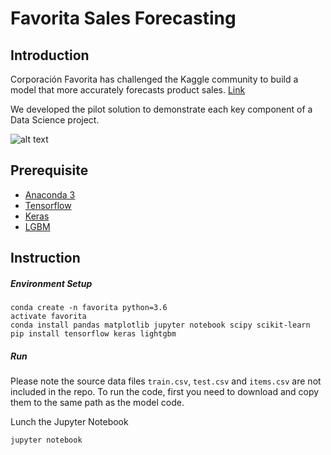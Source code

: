 # Favorita Sales Forecasting

## Introduction

Corporación Favorita has challenged the Kaggle community to build a model that more accurately forecasts product sales. [Link](https://www.kaggle.com/c/favorita-grocery-sales-forecasting)

We developed the pilot solution to demonstrate each key component of a Data Science project.

![alt text](https://www.elcomercio.com/files/article_main/uploads/2015/09/17/55fb1aa2ccd34.jpeg "Logo Title Text 1")


## Prerequisite
* [Anaconda 3](https://www.continuum.io/)
* [Tensorflow](https://www.tensorflow.org/)
* [Keras](https://keras.io/)
* [LGBM](https://github.com/Microsoft/LightGBM/)


## Instruction

##### Environment Setup

    conda create -n favorita python=3.6
    activate favorita
    conda install pandas matplotlib jupyter notebook scipy scikit-learn
    pip install tensorflow keras lightgbm

##### Run
Please note the source data files `train.csv`, `test.csv` and `items.csv` are not included in the repo. To run the code, first you need to download and copy them to the same path as the model code.

Lunch the Jupyter Notebook

    jupyter notebook

